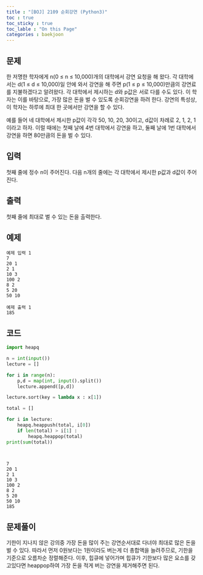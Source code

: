 ```yaml
---
title : "[BOJ] 2109 순회강연 (Python3)"
toc : true
toc_sticky : true
toc_lable : "On this Page"
categories : baekjoon
---
```


## 문제
한 저명한 학자에게 n(0 ≤ n ≤ 10,000)개의 대학에서 강연 요청을 해 왔다. 각 대학에서는 d(1 ≤ d ≤ 10,000)일 안에 와서 강연을 해 주면 p(1 ≤ p ≤ 10,000)만큼의 강연료를 지불하겠다고 알려왔다. 각 대학에서 제시하는 d와 p값은 서로 다를 수도 있다. 이 학자는 이를 바탕으로, 가장 많은 돈을 벌 수 있도록 순회강연을 하려 한다. 강연의 특성상, 이 학자는 하루에 최대 한 곳에서만 강연을 할 수 있다.

예를 들어 네 대학에서 제시한 p값이 각각 50, 10, 20, 30이고, d값이 차례로 2, 1, 2, 1 이라고 하자. 이럴 때에는 첫째 날에 4번 대학에서 강연을 하고, 둘째 날에 1번 대학에서 강연을 하면 80만큼의 돈을 벌 수 있다.

## 입력
첫째 줄에 정수 n이 주어진다. 다음 n개의 줄에는 각 대학에서 제시한 p값과 d값이 주어진다.

## 출력
첫째 줄에 최대로 벌 수 있는 돈을 출력한다.

## 예제
```
예제 입력 1  
7
20 1
2 1
10 3
100 2
8 2
5 20
50 10

예제 출력 1  
185
```

## 코드


```python
import heapq

n = int(input())
lecture = []

for i in range(n):
    p,d = map(int, input().split())
    lecture.append([p,d])

lecture.sort(key = lambda x : x[1])

total = []

for i in lecture:
    heapq.heappush(total, i[0])
    if len(total) > i[1] :
        heapq.heappop(total)
print(sum(total))

    


```

    7
    20 1
    2 1
    10 3
    100 2
    8 2
    5 20
    50 10
    185


## 문제풀이
기한이 지나지 않은 강의중 가장 돈을 많이 주는 강연순서대로 다녀야 최대로 많은 돈을 벌 수 있다. 따라서 먼저 0원보다는 1원이라도 버는게 더 총합액을 늘려주므로, 기한을 기준으로 오름차순 정렬해준다. 이후, 힙큐에 넣어가며 힙큐가 기한보다 많은 요소를 갖고있다면 heappop하여 가장 돈을 적게 버는 강연을 제거해주면 된다.
